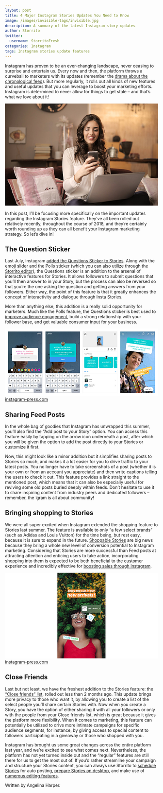 ```yaml
---
layout: post
title: 4 Major Instagram Stories Updates You Need to Know
image: /images/invisible-tags/invisible.jpg
description: A summary of the latest Instagram story updates
author: Storrito
twitter:
  username: StorritoFresh
categories: Instagram
tags: Instagram stories update features
---
```


Instagram has proven to be an ever-changing landscape, never ceasing to surprise and entertain us. Every now and then, the platform throws a curveball to marketers with its updates (remember the [drama about the chronological feed](https://www.digitaltrends.com/social-media/instagram-chronological-timeline-rumor-debunked/)). But more regularly, it rolls out all kinds of new features and useful updates that you can leverage to boost your marketing efforts. Instagram is determined to never allow for things to get stale – and that’s what we love about it!

![invisible tags](/images/story-updates/update.jpg)

<!--more-->

In this post, I’ll be focusing more specifically on the important updates regarding the Instagram Stories feature. They’ve all been rolled out relatively recently, throughout the course of 2018, and they’re certainly worth rounding up as they can all benefit your Instagram marketing strategy. So let’s dive in!

## The Question Sticker
Last July, Instagram [added the Questions Sticker to Stories](https://instagram-press.com/blog/2018/07/10/introducing-the-questions-sticker/). Along with the emoji slider and the Polls sticker (which you can also utilize through the [Storrito editor](https://storrito.com)), the Questions sticker is an addition to the arsenal of interactive features for Stories. It allows followers to submit questions that you’ll then answer to in your Story, but the process can also be reversed so that you’re the one asking the question and getting answers from your followers. Either way, the point of this feature is that it greatly enhances the concept of interactivity and dialogue through Insta Stories.

More than anything else, this addition is a really solid opportunity for marketers. Much like the Polls feature, the Questions sticker is best used to [improve audience engagement](/instagram/2018/11/22/How-to-Use-Instagram-Stories-to-Boost-Audience-Engagement.html), build a strong relationship with your follower base, and get valuable consumer input for your business.


![Question Sticker](/images/story-updates/question-sticker-screenshot.jpg)
[instagram-press.com](https://instagram-press.com/blog/2018/07/10/introducing-the-questions-sticker/)

## Sharing Feed Posts
In the whole bag of goodies that Instagram has unwrapped this summer, you’ll also find the “Add post to your Story” option. You can access this feature easily by tapping on the arrow icon underneath a post, after which you will be given the option to add the post directly to your Stories or customize it first.

Now, this might look like a minor addition but it simplifies sharing posts to Stories so much, and makes it a lot easier for you to drive traffic to your latest posts. You no longer have to take screenshots of a post (whether it is your own or from an account you appreciate) and then write captions telling the users to check it out. This feature provides a link straight to the mentioned post, which means that it can also be especially useful for reviving some old posts buried deeply within feeds. Don’t hesitate to use it to share inspiring content from industry peers and dedicated followers – remember, the ‘gram is all about community!

## Bringing shopping to Stories
We were all super excited when Instagram extended the shopping feature to Stories last summer. The feature is available to only “a few select brands” (such as Adidas and Louis Vuitton) for the time being, but rest easy, because it is sure to expand in the future. [Shoppable Stories](https://instagram-press.com/blog/2018/06/12/shopping-in-instagram-stories/) are big news because they bring a whole new level of conversion potential to Instagram marketing. Considering that Stories are more successful than Feed posts at attracting attention and enticing users to take action, incorporating shopping into them is expected to be both beneficial to the customer experience and incredibly effective for [boosting sales through Instagram](https://blog.storrito.com/instagram/2018/11/15/How-to-create-Insta-Stories-that-can-sell-your-product.html).

![Shopping Sticker](/images/story-updates/shopping-sticker-with-space.jpg)
[instagram-press.com](https://instagram-press.com/blog/2018/06/12/shopping-in-instagram-stories/)

## Close Friends
Last but not least, we have the freshest addition to the Stories feature: the [“Close friends” list](https://instagram-press.com/blog/2018/11/30/share-with-your-close-friends-on-instagram-stories/), rolled out less than 2 months ago. This update brings more privacy to those who want it, by allowing you to create a list of the select people you’ll share certain Stories with. Now when you create a Story, you have the option of either sharing it with all your followers or only with the people from your Close friends list, which is great because it gives the platform more flexibility. When it comes to marketing, this feature can potentially be utilized to drive more intimate campaigns for specific audience segments, for instance, by giving access to special content to followers participating in a giveaway or those who shopped with you. 

Instagram has brought us some great changes across the entire platform last year, and we’re excited to see what comes next. Nevertheless, the platform has not yet turned inside out and the “regular” features are still there for us to get the most out of. If you’d rather streamline your campaign and structure your Stories content, you can always use Storrito to [schedule Stories](/instagram/2018/04/16/why-schedule-instagram-stories.html) for auto posting, [prepare Stories on desktop](/instagram/2018/11/06/Prepare-Instagram-Story-on-a-PC.html), and make use of [numerous editing features](https://storrito.com/#features).

Written by Angelina Harper.